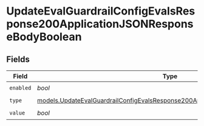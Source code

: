 # UpdateEvalGuardrailConfigEvalsResponse200ApplicationJSONResponseBodyBoolean


## Fields

| Field                                                                                                                                                                      | Type                                                                                                                                                                       | Required                                                                                                                                                                   | Description                                                                                                                                                                |
| -------------------------------------------------------------------------------------------------------------------------------------------------------------------------- | -------------------------------------------------------------------------------------------------------------------------------------------------------------------------- | -------------------------------------------------------------------------------------------------------------------------------------------------------------------------- | -------------------------------------------------------------------------------------------------------------------------------------------------------------------------- |
| `enabled`                                                                                                                                                                  | *bool*                                                                                                                                                                     | :heavy_check_mark:                                                                                                                                                         | N/A                                                                                                                                                                        |
| `type`                                                                                                                                                                     | [models.UpdateEvalGuardrailConfigEvalsResponse200ApplicationJSONResponseBody4Type](../models/updateevalguardrailconfigevalsresponse200applicationjsonresponsebody4type.md) | :heavy_check_mark:                                                                                                                                                         | N/A                                                                                                                                                                        |
| `value`                                                                                                                                                                    | *bool*                                                                                                                                                                     | :heavy_check_mark:                                                                                                                                                         | N/A                                                                                                                                                                        |